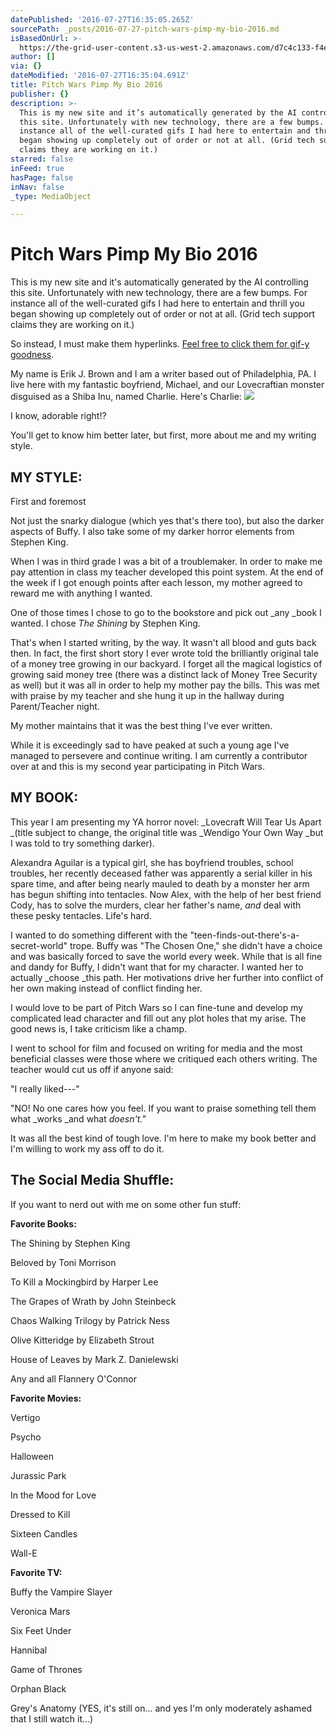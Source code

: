 ```yaml
---
datePublished: '2016-07-27T16:35:05.265Z'
sourcePath: _posts/2016-07-27-pitch-wars-pimp-my-bio-2016.md
isBasedOnUrl: >-
  https://the-grid-user-content.s3-us-west-2.amazonaws.com/d7c4c133-f4e1-41d9-967f-2e98aba0ead0.jpg
author: []
via: {}
dateModified: '2016-07-27T16:35:04.691Z'
title: Pitch Wars Pimp My Bio 2016
publisher: {}
description: >-
  This is my new site and it’s automatically generated by the AI controlling
  this site. Unfortunately with new technology, there are a few bumps. For
  instance all of the well-curated gifs I had here to entertain and thrill you
  began showing up completely out of order or not at all. (Grid tech support
  claims they are working on it.)
starred: false
inFeed: true
hasPage: false
inNav: false
_type: MediaObject

---
```

# Pitch Wars Pimp My Bio 2016

This is my new site and it's automatically generated by the AI controlling this site. Unfortunately with new technology, there are a few bumps. For instance all of the well-curated gifs I had here to entertain and thrill you began showing up completely out of order or not at all. (Grid tech support claims they are working on it.)

So instead, I must make them hyperlinks. [Feel free to click them for gif-y goodness][0].

My name is Erik J. Brown and I am a writer based out of Philadelphia, PA. I live here with my fantastic boyfriend, Michael, and our Lovecraftian monster disguised as a Shiba Inu, named Charlie. Here's Charlie:
![](https://the-grid-user-content.s3-us-west-2.amazonaws.com/d7c4c133-f4e1-41d9-967f-2e98aba0ead0.jpg)

I know, adorable right!?

You'll get to know him better later, but first, more about me and my writing style.

## MY STYLE:

First and foremost

Not just the snarky dialogue (which yes that's there too), but also the darker aspects of Buffy. I also take some of my darker horror elements from Stephen King.

When I was in third grade I was a bit of a troublemaker. In order to make me pay attention in class my teacher developed this point system. At the end of the week if I got enough points after each lesson, my mother agreed to reward me with anything I wanted.

One of those times I chose to go to the bookstore and pick out _any _book I wanted. I chose _The Shining_ by Stephen King.

That's when I started writing, by the way. It wasn't all blood and guts back then. In fact, the first short story I ever wrote told the brilliantly original tale of a money tree growing in our backyard. I forget all the magical logistics of growing said money tree (there was a distinct lack of Money Tree Security as well) but it was all in order to help my mother pay the bills. This was met with praise by my teacher and she hung it up in the hallway during Parent/Teacher night.

My mother maintains that it was the best thing I've ever written.

While it is exceedingly sad to have peaked at such a young age I've managed to persevere and continue writing. I am currently a contributor over at and this is my second year participating in Pitch Wars.

## MY BOOK:

This year I am presenting my YA horror novel: _Lovecraft Will Tear Us Apart _(title subject to change, the original title was _Wendigo Your Own Way _but I was told to try something darker).

Alexandra Aguilar is a typical girl, she has boyfriend troubles, school troubles, her recently deceased father was apparently a serial killer in his spare time, and after being nearly mauled to death by a monster her arm has begun shifting into tentacles. Now Alex, with the help of her best friend Cody, has to solve the murders, clear her father's name, _and_ deal with these pesky tentacles. Life's hard.

I wanted to do something different with the "teen-finds-out-there's-a-secret-world" trope. Buffy was "The Chosen One," she didn't have a choice and was basically forced to save the world every week. While that is all fine and dandy for Buffy, I didn't want that for my character. I wanted her to actually _choose _this path. Her motivations drive her further into conflict of her own making instead of conflict finding her.

I would love to be part of Pitch Wars so I can fine-tune and develop my complicated lead character and fill out any plot holes that my arise. The good news is, I take criticism like a champ.

I went to school for film and focused on writing for media and the most beneficial classes were those where we critiqued each others writing. The teacher would cut us off if anyone said:

"I really liked---"

"NO! No one cares how you feel. If you want to praise something tell them what _works _and what _doesn't."_

It was all the best kind of tough love. I'm here to make my book better and I'm willing to work my ass off to do it.

## **The Social Media Shuffle:**

If you want to nerd out with me on some other fun stuff:

**Favorite Books:**

The Shining by Stephen King

Beloved by Toni Morrison

To Kill a Mockingbird by Harper Lee

The Grapes of Wrath by John Steinbeck

Chaos Walking Trilogy by Patrick Ness

Olive Kitteridge by Elizabeth Strout

House of Leaves by Mark Z. Danielewski

Any and all Flannery O'Connor

**Favorite Movies:**

Vertigo

Psycho

Halloween

Jurassic Park

In the Mood for Love

Dressed to Kill

Sixteen Candles

Wall-E

**Favorite TV:**

Buffy the Vampire Slayer

Veronica Mars

Six Feet Under

Hannibal

Game of Thrones

Orphan Black

Grey's Anatomy (YES, it's still on... and yes I'm only moderately ashamed that I still watch it...)

[0]: https://img.buzzfeed.com/buzzfeed-static/static/2015-05/21/23/enhanced/webdr02/anigif_original-grid-image-8856-1432264912-6.gif